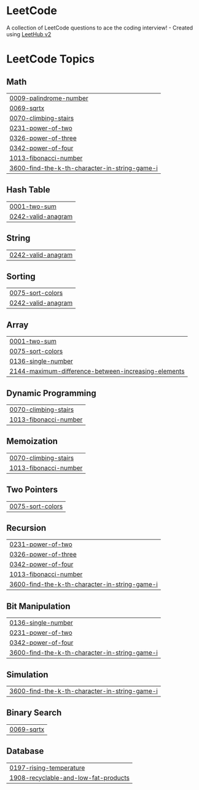 # LeetCode
A collection of LeetCode questions to ace the coding interview! - Created using [LeetHub v2](https://github.com/arunbhardwaj/LeetHub-2.0)

<!---LeetCode Topics Start-->
# LeetCode Topics
## Math
|  |
| ------- |
| [0009-palindrome-number](https://github.com/umergulkaleem/LeetCode/tree/master/0009-palindrome-number) |
| [0069-sqrtx](https://github.com/umergulkaleem/LeetCode/tree/master/0069-sqrtx) |
| [0070-climbing-stairs](https://github.com/umergulkaleem/LeetCode/tree/master/0070-climbing-stairs) |
| [0231-power-of-two](https://github.com/umergulkaleem/LeetCode/tree/master/0231-power-of-two) |
| [0326-power-of-three](https://github.com/umergulkaleem/LeetCode/tree/master/0326-power-of-three) |
| [0342-power-of-four](https://github.com/umergulkaleem/LeetCode/tree/master/0342-power-of-four) |
| [1013-fibonacci-number](https://github.com/umergulkaleem/LeetCode/tree/master/1013-fibonacci-number) |
| [3600-find-the-k-th-character-in-string-game-i](https://github.com/umergulkaleem/LeetCode/tree/master/3600-find-the-k-th-character-in-string-game-i) |
## Hash Table
|  |
| ------- |
| [0001-two-sum](https://github.com/umergulkaleem/LeetCode/tree/master/0001-two-sum) |
| [0242-valid-anagram](https://github.com/umergulkaleem/LeetCode/tree/master/0242-valid-anagram) |
## String
|  |
| ------- |
| [0242-valid-anagram](https://github.com/umergulkaleem/LeetCode/tree/master/0242-valid-anagram) |
## Sorting
|  |
| ------- |
| [0075-sort-colors](https://github.com/umergulkaleem/LeetCode/tree/master/0075-sort-colors) |
| [0242-valid-anagram](https://github.com/umergulkaleem/LeetCode/tree/master/0242-valid-anagram) |
## Array
|  |
| ------- |
| [0001-two-sum](https://github.com/umergulkaleem/LeetCode/tree/master/0001-two-sum) |
| [0075-sort-colors](https://github.com/umergulkaleem/LeetCode/tree/master/0075-sort-colors) |
| [0136-single-number](https://github.com/umergulkaleem/LeetCode/tree/master/0136-single-number) |
| [2144-maximum-difference-between-increasing-elements](https://github.com/umergulkaleem/LeetCode/tree/master/2144-maximum-difference-between-increasing-elements) |
## Dynamic Programming
|  |
| ------- |
| [0070-climbing-stairs](https://github.com/umergulkaleem/LeetCode/tree/master/0070-climbing-stairs) |
| [1013-fibonacci-number](https://github.com/umergulkaleem/LeetCode/tree/master/1013-fibonacci-number) |
## Memoization
|  |
| ------- |
| [0070-climbing-stairs](https://github.com/umergulkaleem/LeetCode/tree/master/0070-climbing-stairs) |
| [1013-fibonacci-number](https://github.com/umergulkaleem/LeetCode/tree/master/1013-fibonacci-number) |
## Two Pointers
|  |
| ------- |
| [0075-sort-colors](https://github.com/umergulkaleem/LeetCode/tree/master/0075-sort-colors) |
## Recursion
|  |
| ------- |
| [0231-power-of-two](https://github.com/umergulkaleem/LeetCode/tree/master/0231-power-of-two) |
| [0326-power-of-three](https://github.com/umergulkaleem/LeetCode/tree/master/0326-power-of-three) |
| [0342-power-of-four](https://github.com/umergulkaleem/LeetCode/tree/master/0342-power-of-four) |
| [1013-fibonacci-number](https://github.com/umergulkaleem/LeetCode/tree/master/1013-fibonacci-number) |
| [3600-find-the-k-th-character-in-string-game-i](https://github.com/umergulkaleem/LeetCode/tree/master/3600-find-the-k-th-character-in-string-game-i) |
## Bit Manipulation
|  |
| ------- |
| [0136-single-number](https://github.com/umergulkaleem/LeetCode/tree/master/0136-single-number) |
| [0231-power-of-two](https://github.com/umergulkaleem/LeetCode/tree/master/0231-power-of-two) |
| [0342-power-of-four](https://github.com/umergulkaleem/LeetCode/tree/master/0342-power-of-four) |
| [3600-find-the-k-th-character-in-string-game-i](https://github.com/umergulkaleem/LeetCode/tree/master/3600-find-the-k-th-character-in-string-game-i) |
## Simulation
|  |
| ------- |
| [3600-find-the-k-th-character-in-string-game-i](https://github.com/umergulkaleem/LeetCode/tree/master/3600-find-the-k-th-character-in-string-game-i) |
## Binary Search
|  |
| ------- |
| [0069-sqrtx](https://github.com/umergulkaleem/LeetCode/tree/master/0069-sqrtx) |
## Database
|  |
| ------- |
| [0197-rising-temperature](https://github.com/umergulkaleem/LeetCode/tree/master/0197-rising-temperature) |
| [1908-recyclable-and-low-fat-products](https://github.com/umergulkaleem/LeetCode/tree/master/1908-recyclable-and-low-fat-products) |
<!---LeetCode Topics End-->